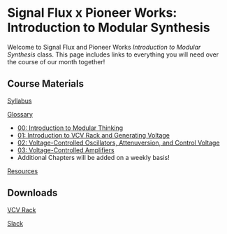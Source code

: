 # Signal Flux x Pioneer Works: Introduction to Modular Synthesis

Welcome to Signal Flux and Pioneer Works *Introduction to Modular Synthesis* class.  This page includes links to everything you will need over the course of our month together!



## Course Materials

[Syllabus](./syllabus.md)

[Glossary](./glossary.md)

- [00: Introduction to Modular Thinking](./Chapter-00/chapter00.md)
- [01: Introduction to VCV Rack and Generating Voltage](./Chapter-01/chapter01.md)
- [02: Voltage-Controlled Oscillators, Attenuversion, and Control Voltage](./Chapter-02/chapter02.md)
- [03: Voltage-Controlled Amplifiers](./Chapter-03/chapter03.md)
- Additional Chapters will be added on a weekly basis!

[Resources](./resources.md)

## Downloads

[VCV Rack](vcvrack.com)

[Slack](slack.com/downloads)


